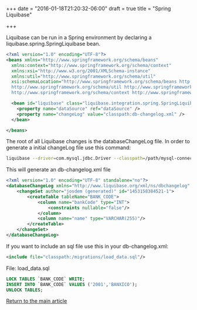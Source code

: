 +++
date = "2016-01-18T21:20:32-06:00"
draft = true
title = "Spring Liquibase"

+++

Liquibase can be run in a Spring environment by declaring a liquibase.spring.SpringLiquibase bean.

```xml
<?xml version="1.0" encoding="UTF-8"?>
<beans xmlns="http://www.springframework.org/schema/beans"
  xmlns:context="http://www.springframework.org/schema/context"
  xmlns:xsi="http://www.w3.org/2001/XMLSchema-instance"
  xmlns:util="http://www.springframework.org/schema/util"
  xsi:schemaLocation="http://www.springframework.org/schema/beans http://www.springframework.org/schema/beans/spring-beans-4.0.xsd
  http://www.springframework.org/schema/util http://www.springframework.org/schema/util/spring-util-4.0.xsd
  http://www.springframework.org/schema/context http://www.springframework.org/schema/context/spring-context-4.0.xsd">

  <bean id="liquibase" class="liquibase.integration.spring.SpringLiquibase" lazy-init="false">
    <property name="dataSource" ref="dataSource" />
    <property name="changeLog" value="classpath:db-changelog.xml" />
  </bean>

</beans>
```

The root of all Liquibase changes is the databaseChangeLog file. In order to generate a initial changeLog file use this command:

```bash
liquibase --driver=com.mysql.jdbc.Driver --classpath=/path/mysql-connector-java-5.0.8-bin.jar --changeLogFile=/path/db-changelog.xml --url=jdbc:mysql://localhost:3306/db --username=yourUsername --password=yourPassword generateChangeLog
```

This will generate an db-changelog.xml file

```xml
<?xml version="1.0" encoding="UTF-8" standalone="no"?>
<databaseChangeLog xmlns="http://www.liquibase.org/xml/ns/dbchangelog" xmlns:ext="http://www.liquibase.org/xml/ns/dbchangelog-ext" xmlns:xsi="http://www.w3.org/2001/XMLSchema-instance" xsi:schemaLocation="http://www.liquibase.org/xml/ns/dbchangelog-ext http://www.liquibase.org/xml/ns/dbchangelog/dbchangelog-ext.xsd http://www.liquibase.org/xml/ns/dbchangelog http://www.liquibase.org/xml/ns/dbchangelog/dbchangelog-3.4.xsd">
    <changeSet author="josdem (generated)" id="1453158384521-1">
        <createTable tableName="BANK_CODE">
            <column name="bankCode" type="INT">
                <constraints nullable="false"/>
            </column>
            <column name="name" type="VARCHAR(255)"/>
        </createTable>
    </changeSet>
</databaseChangeLog>
```

If you want to include an sql file use this in your db-changelog.xml:

```xml
<include file="classpath:/migrations/load_data.sql"/>
```

File: load_data.sql

```sql
LOCK TABLES `BANK_CODE` WRITE;
INSERT INTO `BANK_CODE` VALUES ('2001','BANXICO');
UNLOCK TABLES;
```

[Return to the main article](/techtalk/spring)



